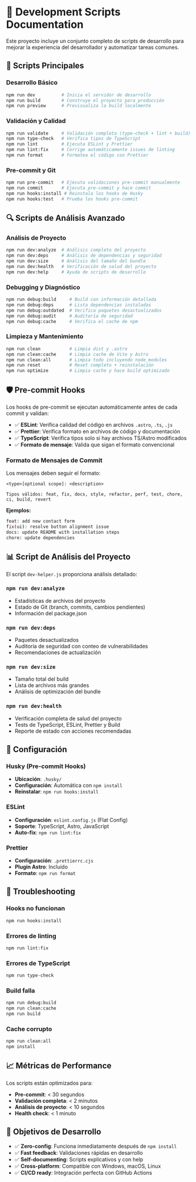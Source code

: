 # 🔧 Development Scripts Documentation

Este proyecto incluye un conjunto completo de scripts de desarrollo para mejorar la experiencia del desarrollador y automatizar tareas comunes.

## 🚀 Scripts Principales

### Desarrollo Básico

```bash
npm run dev          # Inicia el servidor de desarrollo
npm run build        # Construye el proyecto para producción
npm run preview      # Previsualiza la build localmente
```

### Validación y Calidad

```bash
npm run validate     # Validación completa (type-check + lint + build)
npm run type-check   # Verifica tipos de TypeScript
npm run lint         # Ejecuta ESLint y Prettier
npm run lint:fix     # Corrige automáticamente issues de linting
npm run format       # Formatea el código con Prettier
```

### Pre-commit y Git

```bash
npm run pre-commit   # Ejecuta validaciones pre-commit manualmente
npm run commit       # Ejecuta pre-commit y hace commit
npm run hooks:install # Reinstala los hooks de Husky
npm run hooks:test   # Prueba los hooks pre-commit
```

## 🔍 Scripts de Análisis Avanzado

### Análisis de Proyecto

```bash
npm run dev:analyze  # Análisis completo del proyecto
npm run dev:deps     # Análisis de dependencias y seguridad
npm run dev:size     # Análisis del tamaño del bundle
npm run dev:health   # Verificación de salud del proyecto
npm run dev:help     # Ayuda de scripts de desarrollo
```

### Debugging y Diagnóstico

```bash
npm run debug:build     # Build con información detallada
npm run debug:deps      # Lista dependencias instaladas
npm run debug:outdated  # Verifica paquetes desactualizados
npm run debug:audit     # Auditoría de seguridad
npm run debug:cache     # Verifica el cache de npm
```

### Limpieza y Mantenimiento

```bash
npm run clean           # Limpia dist y .astro
npm run clean:cache     # Limpia cache de Vite y Astro
npm run clean:all       # Limpia todo incluyendo node_modules
npm run reset           # Reset completo + reinstalación
npm run optimize        # Limpia cache y hace build optimizado
```

## 🛡️ Pre-commit Hooks

Los hooks de pre-commit se ejecutan automáticamente antes de cada commit y validan:

- ✅ **ESLint**: Verifica calidad del código en archivos `.astro`, `.ts`, `.js`
- ✅ **Prettier**: Verifica formato en archivos de código y documentación
- ✅ **TypeScript**: Verifica tipos solo si hay archivos TS/Astro modificados
- ✅ **Formato de mensaje**: Valida que sigan el formato convencional

### Formato de Mensajes de Commit

Los mensajes deben seguir el formato:

```
<type>[optional scope]: <description>

Tipos válidos: feat, fix, docs, style, refactor, perf, test, chore, ci, build, revert
```

**Ejemplos:**

```bash
feat: add new contact form
fix(ui): resolve button alignment issue
docs: update README with installation steps
chore: update dependencies
```

## 📊 Script de Análisis del Proyecto

El script `dev-helper.js` proporciona análisis detallado:

### `npm run dev:analyze`

- Estadísticas de archivos del proyecto
- Estado de Git (branch, commits, cambios pendientes)
- Información del package.json

### `npm run dev:deps`

- Paquetes desactualizados
- Auditoría de seguridad con conteo de vulnerabilidades
- Recomendaciones de actualización

### `npm run dev:size`

- Tamaño total del build
- Lista de archivos más grandes
- Análisis de optimización del bundle

### `npm run dev:health`

- Verificación completa de salud del proyecto
- Tests de TypeScript, ESLint, Prettier y Build
- Reporte de estado con acciones recomendadas

## 🔧 Configuración

### Husky (Pre-commit Hooks)

- **Ubicación**: `.husky/`
- **Configuración**: Automática con `npm install`
- **Reinstalar**: `npm run hooks:install`

### ESLint

- **Configuración**: `eslint.config.js` (Flat Config)
- **Soporte**: TypeScript, Astro, JavaScript
- **Auto-fix**: `npm run lint:fix`

### Prettier

- **Configuración**: `.prettierrc.cjs`
- **Plugin Astro**: Incluido
- **Formato**: `npm run format`

## 🚨 Troubleshooting

### Hooks no funcionan

```bash
npm run hooks:install
```

### Errores de linting

```bash
npm run lint:fix
```

### Errores de TypeScript

```bash
npm run type-check
```

### Build falla

```bash
npm run debug:build
npm run clean:cache
npm run build
```

### Cache corrupto

```bash
npm run clean:all
npm install
```

## 📈 Métricas de Performance

Los scripts están optimizados para:

- **Pre-commit**: < 30 segundos
- **Validación completa**: < 2 minutos
- **Análisis de proyecto**: < 10 segundos
- **Health check**: < 1 minuto

## 🎯 Objetivos de Desarrollo

- ✅ **Zero-config**: Funciona inmediatamente después de `npm install`
- ✅ **Fast feedback**: Validaciones rápidas en desarrollo
- ✅ **Self-documenting**: Scripts explicativos y con help
- ✅ **Cross-platform**: Compatible con Windows, macOS, Linux
- ✅ **CI/CD ready**: Integración perfecta con GitHub Actions
